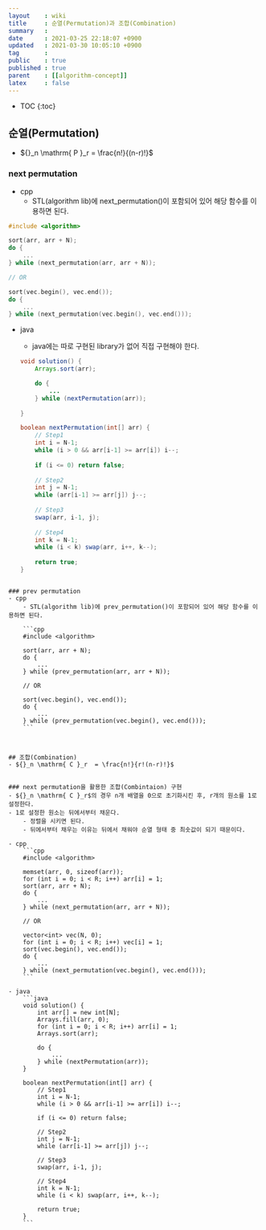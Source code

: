 ```yaml
---
layout    : wiki
title     : 순열(Permutation)과 조합(Combination)
summary   : 
date      : 2021-03-25 22:18:07 +0900
updated   : 2021-03-30 10:05:10 +0900
tag       : 
public    : true
published : true
parent    : [[algorithm-concept]]
latex     : false
---
```

* TOC
{:toc}

## 순열(Permutation)
- ${}_n \mathrm{ P }_r  = \frac{n!}{(n-r)!}$
 
### next permutation

- cpp
	- STL(algorithm lib)에 next_permutation()이 포함되어 있어 해당 함수를 이용하면 된다.

```cpp
#include <algorithm>

sort(arr, arr + N);
do {
	...
} while (next_permutation(arr, arr + N));

// OR 

sort(vec.begin(), vec.end());
do {
	...
} while (next_permutation(vec.begin(), vec.end()));
```

- java
	- java에는 따로 구현된 library가 없어 직접 구현해야 한다.

	```java
	void solution() {
		Arrays.sort(arr);

		do {
			...
		} while (nextPermutation(arr));
		
	}

	boolean nextPermutation(int[] arr) {
		// Step1
		int i = N-1;
		while (i > 0 && arr[i-1] >= arr[i]) i--;
		
		if (i <= 0) return false;
		
		// Step2
		int j = N-1;
		while (arr[i-1] >= arr[j]) j--;
		
		// Step3
		swap(arr, i-1, j);
		
		// Step4
		int k = N-1;
		while (i < k) swap(arr, i++, k--);
			
		return true;
	}
```

### prev permutation
- cpp
	- STL(algorithm lib)에 prev_permutation()이 포함되어 있어 해당 함수를 이용하면 된다.
 
	```cpp
	#include <algorithm>

	sort(arr, arr + N);
	do {
		...
	} while (prev_permutation(arr, arr + N));

	// OR 

	sort(vec.begin(), vec.end());
	do {
		...
	} while (prev_permutation(vec.begin(), vec.end()));
	```



## 조합(Combination)
- ${}_n \mathrm{ C }_r  = \frac{n!}{r!(n-r)!}$


### next permutation을 활용한 조합(Combintaion) 구현
- ${}_n \mathrm{ C }_r$의 경우 n개 배열을 0으로 초기화시킨 후, r개의 원소를 1로 설정한다.
- 1로 설정한 원소는 뒤에서부터 채운다.
	- 정렬을 시키면 된다.
	- 뒤에서부터 채우는 이유는 뒤에서 채워야 순열 형태 중 최솟값이 되기 때문이다.

- cpp
	```cpp
	#include <algorithm>

	memset(arr, 0, sizeof(arr));
	for (int i = 0; i < R; i++) arr[i] = 1;
	sort(arr, arr + N);
	do {
		...
	} while (next_permutation(arr, arr + N));

	// OR 

	vector<int> vec(N, 0);
	for (int i = 0; i < R; i++) vec[i] = 1;
	sort(vec.begin(), vec.end());
	do {
		...
	} while (next_permutation(vec.begin(), vec.end()));
	```

- java
	```java
	void solution() {
		int arr[] = new int[N];
		Arrays.fill(arr, 0);
		for (int i = 0; i < R; i++) arr[i] = 1;
		Arrays.sort(arr);

		do {
			...
		} while (nextPermutation(arr));
	}

	boolean nextPermutation(int[] arr) {
		// Step1
		int i = N-1;
		while (i > 0 && arr[i-1] >= arr[i]) i--;
		
		if (i <= 0) return false;
		
		// Step2
		int j = N-1;
		while (arr[i-1] >= arr[j]) j--;
		
		// Step3
		swap(arr, i-1, j);
		
		// Step4
		int k = N-1;
		while (i < k) swap(arr, i++, k--);
			
		return true;
	}
	```

